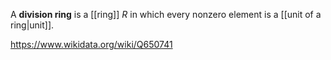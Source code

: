 A **division ring** is a [[ring]] $R$ in which every nonzero element is a [[unit of a ring|unit]].

https://www.wikidata.org/wiki/Q650741